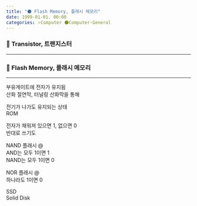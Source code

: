 ```yaml
---
title: "🌑 Flash Memory, 플래시 메모리"
date: 1999-01-01. 00:00
categories: ⭐Computer 🌑Computer-General
---
```


### 💫 Transistor, 트랜지스터

---

### 💫 Flash Memory, 플래시 메모리

---

부유게이트에 전자가 유지됨  
산화 절연막, 터널링 산화막을 통해  

전기가 나가도 유지되는 상태  
ROM  

전자가 채워져 있으면 1, 없으면 0  
반대로 쓰기도  

NAND 플래시 @  
AND는 모두 1이면 1  
NAND는 모두 1이면 0  

NOR 플래시 @  
하나라도 1이면 0  

SSD  
Solid Disk  
